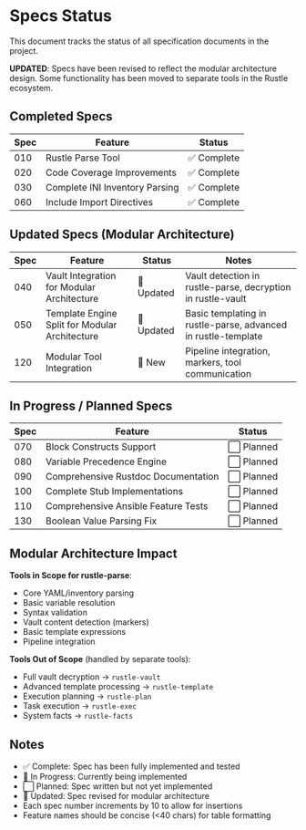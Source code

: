 # Specs Status

This document tracks the status of all specification documents in the project.

**UPDATED**: Specs have been revised to reflect the modular architecture design. Some functionality has been moved to separate tools in the Rustle ecosystem.

## Completed Specs

| Spec | Feature | Status |
|------|---------|--------|
| 010 | Rustle Parse Tool | ✅ Complete |
| 020 | Code Coverage Improvements | ✅ Complete |
| 030 | Complete INI Inventory Parsing | ✅ Complete |
| 060 | Include Import Directives | ✅ Complete |

## Updated Specs (Modular Architecture)

| Spec | Feature | Status | Notes |
|------|---------|--------|-------|
| 040 | Vault Integration for Modular Architecture | 📝 Updated | Vault detection in rustle-parse, decryption in rustle-vault |
| 050 | Template Engine Split for Modular Architecture | 📝 Updated | Basic templating in rustle-parse, advanced in rustle-template |
| 120 | Modular Tool Integration | 📝 New | Pipeline integration, markers, tool communication |

## In Progress / Planned Specs

| Spec | Feature | Status |
|------|---------|--------|
| 070 | Block Constructs Support | ⬜ Planned |
| 080 | Variable Precedence Engine | ⬜ Planned |
| 090 | Comprehensive Rustdoc Documentation | ⬜ Planned |
| 100 | Complete Stub Implementations | ⬜ Planned |
| 110 | Comprehensive Ansible Feature Tests | ⬜ Planned |
| 130 | Boolean Value Parsing Fix | ⬜ Planned |

## Modular Architecture Impact

**Tools in Scope for rustle-parse**:
- Core YAML/inventory parsing
- Basic variable resolution
- Syntax validation
- Vault content detection (markers)
- Basic template expressions
- Pipeline integration

**Tools Out of Scope** (handled by separate tools):
- Full vault decryption → `rustle-vault`
- Advanced template processing → `rustle-template`
- Execution planning → `rustle-plan`
- Task execution → `rustle-exec`
- System facts → `rustle-facts`

## Notes

- ✅ Complete: Spec has been fully implemented and tested
- 🔄 In Progress: Currently being implemented
- ⬜ Planned: Spec written but not yet implemented
- 📝 Updated: Spec revised for modular architecture
- Each spec number increments by 10 to allow for insertions
- Feature names should be concise (<40 chars) for table formatting